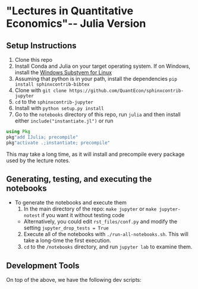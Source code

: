 # "Lectures in Quantitative Economics"-- Julia Version

## Setup Instructions
1. Clone this repo
2. Install Conda and Julia on your target operating system.  If on Windows, install the [Windows Substyem for Linux](https://github.com/econtoolkit/tutorials/blob/master/julia/WSL.md)
3. Assuming that python is in your path, install the dependencies `pip install sphinxcontrib-bibtex`
4. Clone with `git clone https://github.com/QuantEcon/sphinxcontrib-jupyter`
5. `cd` to the `sphinxcontrib-jupyter`
6. Install with `python setup.py install`
7. Go to the `notebooks` directory of this repo, run `julia` and then install either `include("instantiate.jl")` or run
```julia
using Pkg
pkg"add IJulia; precompile"
pkg"activate .;instantiate; precompile"
```
This may take a long time, as it will install and precompile every package used by the lecture notes.

## Generating, testing, and executing the notebooks
- To generate the notebooks and execute them
  1. In the main directory of the repo: `make jupyter` or `make jupyter-notest` if you want it without testing code
    * Alternatively, you could edit `rst_files/conf.py` and modify the setting `jupyter_drop_tests = True`
  2. Execute all of the notebooks with `./run-all-notebooks.sh`.  This will take a long-time the first execution.
  3. `cd` to the `/notebooks` directory, and run `jupyter lab` to examine them. 



## Development Tools

On top of the above, we have the following dev scripts: 
